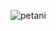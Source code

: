 ![petani](https://github.com/AbiBayu23/Halo-Petani/assets/148162535/160eb301-9aa7-453a-9665-a30ad586fb03)
